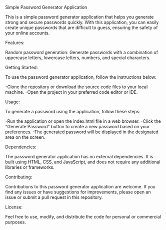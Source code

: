 Simple Password Generator Application

This is a simple password generator application that helps you generate strong and secure passwords quickly. With this application, you can easily create unique passwords that are difficult to guess, ensuring the safety of your online accounts.

Features:

Random password generation: Generate passwords with a combination of uppercase letters, lowercase letters, numbers, and special characters.

Getting Started:

To use the password generator application, follow the instructions below:

-Clone the repository or download the source code files to your local machine.
-Open the project in your preferred code editor or IDE.

Usage:

To generate a password using the application, follow these steps:

-Run the application or open the index.html file in a web browser.
-Click the "Generate Password" button to create a new password based on your preferences.
-The generated password will be displayed in the designated area on the screen.

Dependencies:

The password generator application has no external dependencies. It is built using HTML, CSS, and JavaScript, and does not require any additional libraries or frameworks.

Contributing:

Contributions to this password generator application are welcome. If you find any issues or have suggestions for improvements, please open an issue or submit a pull request in this repository.

License:

Feel free to use, modify, and distribute the code for personal or commercial purposes.